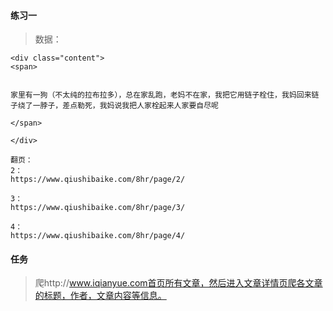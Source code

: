 #### 练习一

> 数据：

```
<div class="content">
<span>


家里有一狗（不太纯的拉布拉多），总在家乱跑，老妈不在家，我把它用链子栓住，我妈回来链子绕了一脖子，差点勒死，我妈说我把人家栓起来人家要自尽呢

</span>

</div>

翻页：
2：
https://www.qiushibaike.com/8hr/page/2/

3：
https://www.qiushibaike.com/8hr/page/3/

4：
https://www.qiushibaike.com/8hr/page/4/
```

#### 任务

> 爬http://www.iqianyue.com首页所有文章，然后进入文章详情页爬各文章的标题，作者，文章内容等信息。
